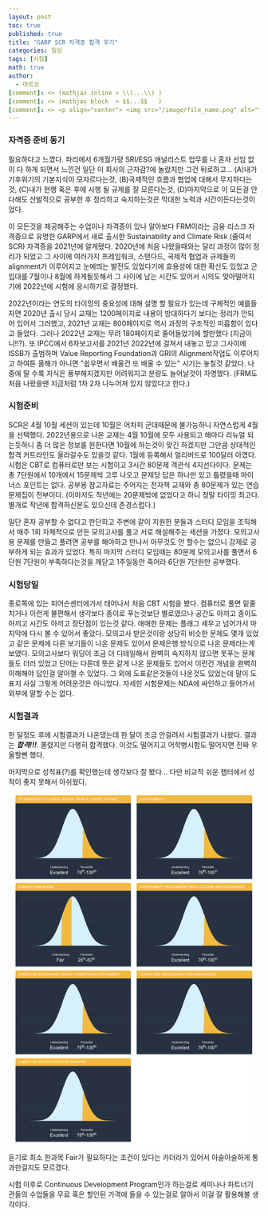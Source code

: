 ```yaml
---
layout: post
toc: true
published: true
title: "GARP SCR 자격증 합격 후기"
categories: 일상
tags: [시험]
math: true
author:
  - 마르코
[comment]: <> (mathjax inline > \\(...\\) )
[comment]: <> (mathjax block  > $$...$$   )
[comment]: <> <p align="center"> <img src="/image/file_name.png" alt="file_name" width="420" height="300"> </p>
---
```


### 자격증 준비 동기
필요하다고 느꼈다. 파리에서 6개월가량 SRI/ESG 애널리스트 업무를 나 혼자 선임 없이 다 하게 되면서 느낀건 일단 이 회사의 근자감?에 놀랐지만 그건 뒤로하고... (A)내가 기후위기의 기본지식이 모자르다는것, (B)국제적인 흐름과 협업에 대해서 무지하다는것, (C)내가 현행 혹은 후에 시행 될 규제를 잘 모른다는것, (D)마지막으로 이 모든걸 안다해도 산발적으로 공부한 후 정리하고 숙지하는것은 막대한 노력과 시간이든다는것이었다.

이 모든것을 제공해주는 수업이나 자격증이 있나 알아보다 FRM이라는 금융 리스크 자격증으로 유명한 GARP에서 새로 출시한 Sustainability and Climate Risk (줄여서 SCR) 자격증을 2021년에 알게됐다. 2020년에 처음 나왔을때와는 달리 과정이 많이 정리가 되었고 그 사이에 여러가지 프레임워크, 스탠다드, 국제적 협업과 규제들의 alignment가 이루어지고 눈에띄는 발전도 있었다기에 효용성에 대한 확신도 있었고 군입대를 7월이나 8월에 하게될듯해서 그 사이에 남는 시간도 있어서 시의도 맞아떨어지기에 2022년에 시험에 응시하기로 결정했다.

2022년이라는 연도의 타이밍의 중요성에 대해 설명 할 필요가 있는데 구체적인 예를들자면 2020년 출시 당시 교재는 1200페이지로 내용이 방대하다기 보다는 정리가 안되어 있어서 그러했고, 2021년 교재는 800페이지로 역시 과정의 구조적인 미흡함이 있다고 들었다. 그러나 2022년 교재는 무려 180페이지로 줄어들었기에 할만했다 (지금이니!!?). 또 IPCC에서 6차보고서를 2021년 2022년에 걸쳐서 내놓고 있고 그사이에 ISSB가 출범하며 Value Reporting Foundation과 GRI의 Alignment작업도 이루어지고 하여튼 올해가 아니면 "쉽우면서 배울건 또 배울 수 있는" 시기는 놓칠것 같았다. 나중에 딸 수록 지식은 풍부해지겠지만 어려워지고 분량도 늘어날것이 자명했다. (FRM도 처음 나왔을땐 지금처럼 1차 2차 나누어져 있지 않았다고 한다.)

### 시험준비
SCR은 4월 10월 세션이 있는데 10월은 어차피 군대때문에 불가능하니 자연스럽게 4월을 선택했다. 2022년용으로 나온 교재는 4월 10월에 모두 사용되고 해마다 리뉴얼 되는듯하니 좀 더 많은 정보를 원한다면 10월에 하는것이 맞긴 하겠지만 그만큼 상대적인 합격 커트라인도 올라갈수도 있을것 같다. 1월에 등록해서 얼리버드로 100달러 아꼈다. 시험은 CBT로 컴퓨터로만 보는 시험이고 3시간 80문제 객관식 4지선다이다. 문제는 총 7단원에서 10개에서 15문제씩 고루 나오고 문제당 답은 하나만 있고 틀렸을때 마이너스 포인트는 없다. 공부용 참고자료는 주어지는 전자책 교재와 총 80문제가 있는 연습문제집이 전부이다. (이마저도 작년에는 20문제밖에 없었다고 하니 정말 타이밍 최고다. 별개로 작년에 합격하신분도 있으신데 존경스럽다.)

일단 혼자 공부할 수 없다고 판단하고 주변에 같이 지원한 분들과 스터디 모임을 조직해서 매주 1회 자체적으로 만든 모의고사를 풀고 서로 해설해주는 세션을 가졌다. 모의고사용 문제를 만들고 풀려면 공부를 해야하고 만나서 아무것도 안 할수는 없으니 강제로 공부하게 되는 효과가 있었다. 특히 마지막 스터디 모임때는 80문제 모의고사를 풀면서 6단원 7단원이 부족하다는것을 깨닫고 1주일동안 죽어라 6단원 7단원만 공부했다.

### 시험당일
종로쪽에 있는 피어슨센터에가서 태어나서 처음 CBT 시험을 봤다. 컴퓨터로 풀면 밑줄치거나 이런게 불편해서 생각보다 종이로 푸는것보단 별로였으나 공간도 아끼고 종이도 아끼고 시간도 아끼고 장단점이 있는것 같다. 애매한 문제는 플래그 세우고 넘어가서 마지막에 다시 볼 수 있어서 좋았다. 모의고사 받은것이랑 상당히 비슷한 문제도 몇개 있었고 같은 문제에 다른 보기들이 나온 문제도 있어서 문제은행 방식으로 나온 문제라는게 보였다. 모의고사보다 워딩이 조금 더 디테일해서 완벽히 숙지하지 않으면 못푸는 문제들도 더러 있었고 단어는 다른데 뜻은 같게 나온 문제들도 있어서 이런건 개념을 완벽히 이해해야 답인걸 알아챌 수 있었다. 그 외에 도표같은것들이 나온것도 있었는데 말이 도표지 사실 그렇게 어려운것은 아니었다. 자세힌 시험문제는 NDA에 싸인하고 들어가서 외부에 말할 수는 없다.

### 시험결과
한 달정도 후에 시험결과가 나온댔는데 한 달이 조금 안걸려서 시험결과가 나왔다. 결과는 ***합격!!!***. 쫄렸지만 다행히 합격했다. 이것도 떨어지고 어학병시험도 떨어지면 진짜 우울할뻔 했다. 

마지막으로 성적표(?)를 확인했는데 생각보다 잘 봤다... 다만 비교적 쉬운 챕터에서 성적이 좋지 못해서 아쉬웠다.

<p align="center"> <img src="/image/일상/SCR-quartile.png" alt="SCR Results" width="480" height="700"> </p>

듣기로 최소 한과목 Fair가 필요하다는 조건이 있다는 카더라가 있어서 아슬아슬하게 통과한걸지도 모르겠다.

시험 이후로 Continuous Development Program인가 하는걸로 세미나나 파트너기관들의 수업들을 무료 혹은 할인된 가격에 들을 수 있는걸로 알아서 이걸 잘 활용해볼 생각이다.